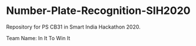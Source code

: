 # Number-Plate-Recognition-SIH2020
Repository for PS CB31 in Smart India Hackathon 2020.

Team Name: In It To Win It
